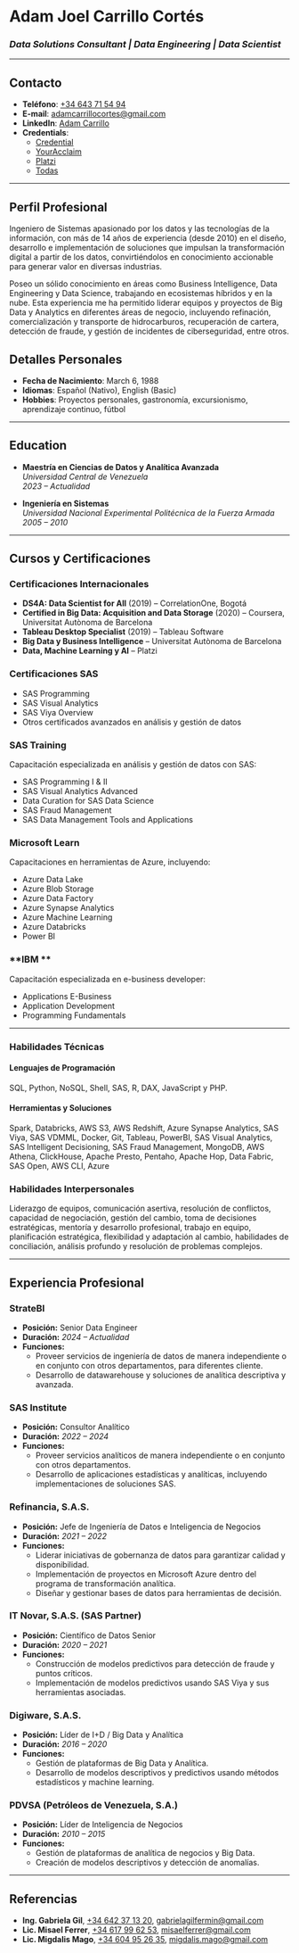 # Adam Joel Carrillo Cortés

### _Data Solutions Consultant | Data Engineering | Data Scientist_

---

## Contacto

- **Teléfono**: [+34 643 71 54 94](tel:+34643715494)
- **E-mail**: [adamcarrillocortes@gmail.com](mailto:adamcarrillocortes@gmail.com)
- **LinkedIn**: [Adam Carrillo](https://www.linkedin.com/in/adamsistron)
- **Credentials**:
  - [Credential](https://www.credential.net/723a4314-f805-4cc5-b8b0-77b4825f553b)
  - [YourAcclaim](https://www.youracclaim.com/users/adamjoel.carrillo/badges)
  - [Platzi](https://platzi.com/@adamsistron/)
  - [Todas](https://www.linkedin.com/in/adamsistron/details/certifications/)

---

## Perfil Profesional

Ingeniero de Sistemas apasionado por los datos y las tecnologías de la información, con más de 14 años de experiencia (desde 2010) en el diseño, desarrollo e implementación de soluciones que impulsan la transformación digital a partir de los datos, convirtiéndolos en conocimiento accionable para generar valor en diversas industrias.

Poseo un sólido conocimiento en áreas como Business Intelligence, Data Engineering y Data Science, trabajando en ecosistemas híbridos y en la nube. Esta experiencia me ha permitido liderar equipos y proyectos de Big Data y Analytics en diferentes áreas de negocio, incluyendo refinación, comercialización y transporte de hidrocarburos, recuperación de cartera, detección de fraude, y gestión de incidentes de ciberseguridad, entre otros.

## Detalles Personales

- **Fecha de Nacimiento**: March 6, 1988
- **Idiomas**: Español (Nativo), English (Basic)
- **Hobbies**: Proyectos personales, gastronomía, excursionismo, aprendizaje continuo, fútbol

---

## Education

- **Maestría en Ciencias de Datos y Analítica Avanzada**  
  _Universidad Central de Venezuela_  
  _2023 – Actualidad_

- **Ingeniería en Sistemas**  
  _Universidad Nacional Experimental Politécnica de la Fuerza Armada_  
  _2005 – 2010_

---

## Cursos y Certificaciones

### **Certificaciones Internacionales**

- **DS4A: Data Scientist for All** (2019) – CorrelationOne, Bogotá
- **Certified in Big Data: Acquisition and Data Storage** (2020) – Coursera, Universitat Autònoma de Barcelona
- **Tableau Desktop Specialist** (2019) – Tableau Software
- **Big Data y Business Intelligence** – Universitat Autònoma de Barcelona
- **Data, Machine Learning y AI** – Platzi

### **Certificaciones SAS**

- SAS Programming
- SAS Visual Analytics
- SAS Viya Overview
- Otros certificados avanzados en análisis y gestión de datos

### **SAS Training**

Capacitación especializada en análisis y gestión de datos con SAS:

- SAS Programming I & II
- SAS Visual Analytics Advanced
- Data Curation for SAS Data Science
- SAS Fraud Management
- SAS Data Management Tools and Applications

### **Microsoft Learn**

Capacitaciones en herramientas de Azure, incluyendo:

- Azure Data Lake
- Azure Blob Storage
- Azure Data Factory
- Azure Synapse Analytics
- Azure Machine Learning
- Azure Databricks
- Power BI

### **IBM **

Capacitación especializada en e-business developer:

- Applications E-Business
- Application Development
- Programming Fundamentals

---

### Habilidades Técnicas

#### Lenguajes de Programación

SQL, Python, NoSQL, Shell, SAS, R, DAX, JavaScript y PHP.

#### Herramientas y Soluciones

Spark, Databricks, AWS S3, AWS Redshift, Azure Synapse Analytics, SAS Viya, SAS VDMML, Docker, Git, Tableau, PowerBI, SAS Visual Analytics, SAS Intelligent Decisioning, SAS Fraud Management, MongoDB, AWS Athena, ClickHouse, Apache Presto, Pentaho, Apache Hop, Data Fabric, SAS Open, AWS CLI, Azure

### Habilidades Interpersonales

Liderazgo de equipos, comunicación asertiva, resolución de conflictos, capacidad de negociación, gestión del cambio, toma de decisiones estratégicas, mentoría y desarrollo profesional, trabajo en equipo, planificación estratégica, flexibilidad y adaptación al cambio, habilidades de conciliación, análisis profundo y resolución de problemas complejos.

---

## Experiencia Profesional

### **StrateBI**

- **Posición:** Senior Data Engineer
- **Duración:** _2024 – Actualidad_
- **Funciones:**
  - Proveer servicios de ingeniería de datos de manera independiente o en conjunto con otros departamentos, para diferentes cliente.
  - Desarrollo de datawarehouse y soluciones de analítica descriptiva y avanzada.

### **SAS Institute**

- **Posición:** Consultor Analítico
- **Duración:** _2022 – 2024_
- **Funciones:**
  - Proveer servicios analíticos de manera independiente o en conjunto con otros departamentos.
  - Desarrollo de aplicaciones estadísticas y analíticas, incluyendo implementaciones de soluciones SAS.

### **Refinancia, S.A.S.**

- **Posición:** Jefe de Ingeniería de Datos e Inteligencia de Negocios
- **Duración:** _2021 – 2022_
- **Funciones:**
  - Liderar iniciativas de gobernanza de datos para garantizar calidad y disponibilidad.
  - Implementación de proyectos en Microsoft Azure dentro del programa de transformación analítica.
  - Diseñar y gestionar bases de datos para herramientas de decisión.

### **IT Novar, S.A.S. (SAS Partner)**

- **Posición:** Científico de Datos Senior
- **Duración:** _2020 – 2021_
- **Funciones:**
  - Construcción de modelos predictivos para detección de fraude y puntos críticos.
  - Implementación de modelos predictivos usando SAS Viya y sus herramientas asociadas.

### **Digiware, S.A.S.**

- **Posición:** Líder de I+D / Big Data y Analítica
- **Duración:** _2016 – 2020_
- **Funciones:**
  - Gestión de plataformas de Big Data y Analítica.
  - Desarrollo de modelos descriptivos y predictivos usando métodos estadísticos y machine learning.

### **PDVSA (Petróleos de Venezuela, S.A.)**

- **Posición:** Líder de Inteligencia de Negocios
- **Duración:** _2010 – 2015_
- **Funciones:**
  - Gestión de plataformas de analítica de negocios y Big Data.
  - Creación de modelos descriptivos y detección de anomalías.

---

## Referencias

- **Ing. Gabriela Gil**, [+34 642 37 13 20](tel:+34642371320), [gabrielagilfermin@gmail.com](mailto:gabrielagilfermin@gmail.com)
- **Lic. Misael Ferrer**, [+34 617 99 62 53](tel:+34617996253), [misaelferrer@gmail.com](mailto:misaelferrer@gmail.com)
- **Lic. Migdalis Mago**, [+34 604 95 26 35](tel:+34604952635), [migdalis.mago@gmail.com](mailto:migdalis.mago@gmail.com)
